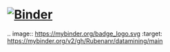 # [![Binder](https://mybinder.org/badge_logo.svg)](https://mybinder.org/v2/gh/Rubenanr/datamining/main)
.. image:: https://mybinder.org/badge_logo.svg
 :target: https://mybinder.org/v2/gh/Rubenanr/datamining/main
